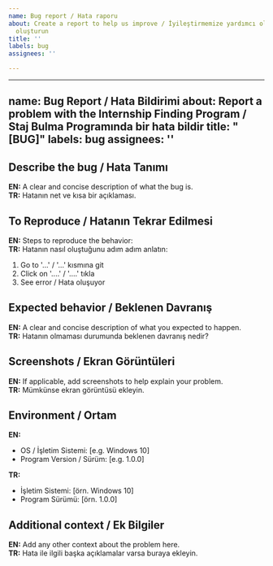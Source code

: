 ```yaml
---
name: Bug report / Hata raporu
about: Create a report to help us improve / İyileştirmemize yardımcı olacak bir rapor
  oluşturun
title: ''
labels: bug
assignees: ''

---
```


---
name: Bug Report / Hata Bildirimi
about: Report a problem with the Internship Finding Program / Staj Bulma Programında bir hata bildir
title: "[BUG]"
labels: bug
assignees: ''
---

## Describe the bug / Hata Tanımı
**EN:** A clear and concise description of what the bug is.  
**TR:** Hatanın net ve kısa bir açıklaması.

## To Reproduce / Hatanın Tekrar Edilmesi
**EN:** Steps to reproduce the behavior:  
**TR:** Hatanın nasıl oluştuğunu adım adım anlatın:

1. Go to '...' / '...' kısmına git  
2. Click on '....' / '....' tıkla  
3. See error / Hata oluşuyor

## Expected behavior / Beklenen Davranış
**EN:** A clear and concise description of what you expected to happen.  
**TR:** Hatanın olmaması durumunda beklenen davranış nedir?

## Screenshots / Ekran Görüntüleri
**EN:** If applicable, add screenshots to help explain your problem.  
**TR:** Mümkünse ekran görüntüsü ekleyin.

## Environment / Ortam
**EN:**  
- OS / İşletim Sistemi: [e.g. Windows 10]  
- Program Version / Sürüm: [e.g. 1.0.0]  

**TR:**  
- İşletim Sistemi: [örn. Windows 10]  
- Program Sürümü: [örn. 1.0.0]  

## Additional context / Ek Bilgiler
**EN:** Add any other context about the problem here.  
**TR:** Hata ile ilgili başka açıklamalar varsa buraya ekleyin.
                    